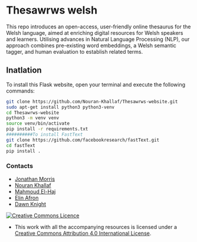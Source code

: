 # Thesawrws welsh
This repo introduces an open-access, user-friendly online thesaurus for the Welsh language, aimed at enriching digital resources for Welsh speakers and learners. Utilising advances in Natural Language Processing (NLP), our approach combines pre-existing word embeddings, a Welsh semantic tagger, and human evaluation to establish related terms. 

## Inatlation
To install this Flask website, open your terminal and execute the following commands:
```bash
git clone https://github.com/Nouran-Khallaf/Thesawrws-website.git
sudo apt-get install python3 python3-venv
cd Thesawrws-website
python3 -m venv venv
source venv/bin/activate
pip install -r requirements.txt
##########To install FastText 
git clone https://github.com/facebookresearch/fastText.git
cd fastText
pip install .
```

### Contacts
- [Jonathan Morris](MorrisJ17@cardiff.ac.uk)
- [Nouran Khallaf](https://github.com/Nouran-Khallaf)
- [Mahmoud El-Haj](https://github.com/drelhaj)
- [Elin Afron](arfone@cardiff.ac.uk)
- [Dawn Knight](https://github.com/DawnKnight-Cardiff)


<a rel="license" href="http://creativecommons.org/licenses/by/4.0/"><img alt="Creative Commons Licence" style="border-width:0" src="https://i.creativecommons.org/l/by/4.0/88x31.png" /></a>
- This work with all the accompanying resources is licensed under a <a rel="license" href="http://creativecommons.org/licenses/by/4.0/">Creative Commons Attribution 4.0 International License</a>.
